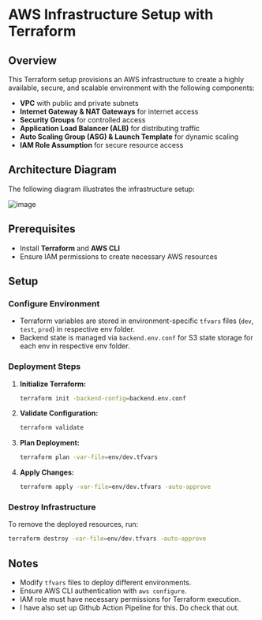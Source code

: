 # AWS Infrastructure Setup with Terraform

## Overview
This Terraform setup provisions an AWS infrastructure to create a highly available, secure, and scalable environment with the following components:
- **VPC** with public and private subnets
- **Internet Gateway & NAT Gateways** for internet access
- **Security Groups** for controlled access
- **Application Load Balancer (ALB)** for distributing traffic
- **Auto Scaling Group (ASG) & Launch Template** for dynamic scaling
- **IAM Role Assumption** for secure resource access

## Architecture Diagram
The following diagram illustrates the infrastructure setup:

![image](https://github.com/user-attachments/assets/9e1d7551-97d7-4215-8aef-46d866f97bba)


## Prerequisites
- Install **Terraform** and **AWS CLI**
- Ensure IAM permissions to create necessary AWS resources

## Setup
### Configure Environment
- Terraform variables are stored in environment-specific `tfvars` files (`dev`, `test`, `prod`) in respective env folder.
- Backend state is managed via `backend.env.conf` for S3 state storage for each env in respective env folder.

### Deployment Steps
1. **Initialize Terraform:**
   ```sh
   terraform init -backend-config=backend.env.conf
   ```
2. **Validate Configuration:**
   ```sh
   terraform validate
   ```
3. **Plan Deployment:**
   ```sh
   terraform plan -var-file=env/dev.tfvars
   ```
4. **Apply Changes:**
   ```sh
   terraform apply -var-file=env/dev.tfvars -auto-approve
   ```

### Destroy Infrastructure
To remove the deployed resources, run:
```sh
terraform destroy -var-file=env/dev.tfvars -auto-approve
```

## Notes
- Modify `tfvars` files to deploy different environments.
- Ensure AWS CLI authentication with `aws configure`.
- IAM role must have necessary permissions for Terraform execution.
- I have also set up Github Action Pipeline for this. Do check that out. 

